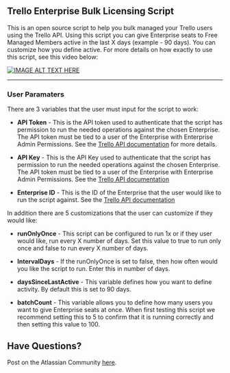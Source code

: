 ## Trello Enterprise Bulk Licensing Script

This is an open source script to help you bulk managed your Trello users using the Trello API. Using this script you can give Enterprise seats to Free Managed Members active in the last X days (example - 90 days). You can customize how you define active. For more details on how exactly to use this script, see this video below: 


[![IMAGE ALT TEXT HERE](https://img.youtube.com/vi/XBQXbzUa5qE/0.jpg)](https://www.youtube.com/watch?v=XBQXbzUa5qE) 

---
### User Paramaters 

There are 3 variables that the user must input for the script to work:

- **API Token** - This is the API token used to authenticate that the script has permission to run the needed operations against the chosen Enterprise. The API token must be tied to a user of the Enterprise with Enterprise Admin Permissions. See the [Trello API documentation](https://developer.atlassian.com/cloud/trello/guides/rest-api/api-introduction/)
 for more details. 

- **API Key** - This is the API Key used to authenticate that the script has permission to run the needed operations against the chosen Enterprise. The API token must be tied to a user of the Enterprise with Enterprise Admin Permissions. See the [Trello API documentation](https://developer.atlassian.com/cloud/trello/guides/rest-api/api-introduction/)

- **Enterprise ID** - This is the ID of the Enterprise that the user would like to run the script against. See the [Trello API documentation](https://developer.atlassian.com/cloud/trello/guides/rest-api/api-introduction/)

 

In addition there are 5 customizations that the user can customize if they would like: 

- **runOnlyOnce** - This script can be configured to run 1x or if they user would like, run every X number of days. Set this value to true to run only once and false to run every X number of days. 

- **IntervalDays** - If the runOnlyOnce is set to false, then how often would you like the script to run. Enter this in number of days. 

- **daysSinceLastActive** - This variable defines how you want to define activity. By default this is set to 90 days. 

- **batchCount** - This variable allows you to define how many users you want to give Enterprise seats at once. When first testing this script we recommend setting this to 5 to confirm that it is running correctly and then setting this value to 100.

## Have Questions?
Post on the Atlassian Community [here](https://community.atlassian.com/t5/Trello/ct-p/trello). 

